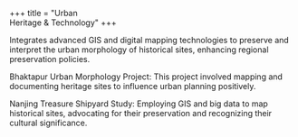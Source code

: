 +++
title = "Urban  
 Heritage & Technology"
+++

Integrates advanced GIS and digital mapping technologies to preserve and interpret the urban morphology of historical sites, enhancing regional preservation policies.

<!--more-->

Bhaktapur Urban Morphology Project: This project involved mapping and documenting heritage sites to influence urban planning positively.

Nanjing Treasure Shipyard Study: Employing GIS and big data to map historical sites, advocating for their preservation and recognizing their cultural significance.